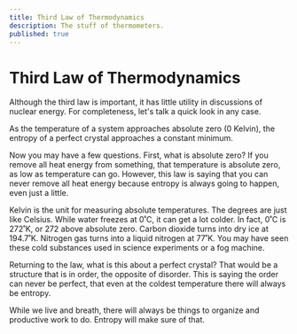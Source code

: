 ```yaml
---
title: Third Law of Thermodynamics
description: The stuff of thermometers.
published: true
---
```


# Third Law of Thermodynamics

Although the third law is important, it has little utility in discussions of nuclear energy. For completeness, let's talk a quick look in any case.

As the temperature of a system approaches absolute zero (0 Kelvin), the entropy of a perfect crystal approaches a constant minimum.

Now you may have a few questions. First, what is absolute zero? If you remove all heat energy from something, that temperature is absolute zero, as low as temperature can go. However, this law is saying that you can never remove all heat energy because entropy is always going to happen, even just a little.

Kelvin is the unit for measuring absolute temperatures. The degrees are just like Celsius. While water freezes at 0˚C, it can get a lot colder. In fact, 0˚C is 272˚K, or 272 above absolute zero. Carbon dioxide turns into dry ice at 194.7˚K. Nitrogen gas turns into a liquid nitrogen at 77˚K. You may have seen these cold substances used in science experiments or a fog machine.

Returning to the law, what is this about a perfect crystal? That would be a structure that is in order, the opposite of disorder. This is saying the order can never be perfect, that even at the coldest temperature there will always be entropy.

While we live and breath, there will always be things to organize and productive work to do. Entropy will make sure of that.
